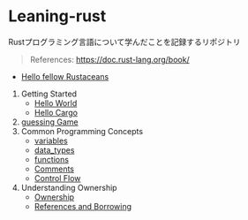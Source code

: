# Leaning-rust

Rustプログラミング言語について学んだことを記録するリポジトリ

> References: https://doc.rust-lang.org/book/

- [Hello fellow Rustaceans](https://github.com/ittoku-ky73/leaning-rust/tree/main/projects/hello_fellow_rustaceans)

1. Getting Started
   - [Hello World](https://github.com/ittoku-ky73/leaning-rust/tree/main/projects/hello_world)
   - [Hello Cargo](https://github.com/ittoku-ky73/leaning-rust/tree/main/projects/hello_cargo)
2. [guessing Game](https://github.com/ittoku-ky73/leaning-rust/tree/main/projects/guessing_game)
3. Common Programming Concepts
   - [variables](https://github.com/ittoku-ky73/leaning-rust/tree/main/projects/variables)
   - [data_types](https://github.com/ittoku-ky73/leaning-rust/tree/main/projects/data_types)
   - [functions](https://github.com/ittoku-ky73/leaning-rust/tree/main/projects/functions)
   - [Comments](https://github.com/ittoku-ky73/leaning-rust/tree/main/projects/comments)
   - [Control Flow](https://github.com/ittoku-ky73/leaning-rust/tree/main/projects/control_flow)
4. Understanding Ownership
   - [Ownership](https://github.com/ittoku-ky73/leaning-rust/tree/main/projects/ownership)
   - [References and Borrowing](https://github.com/ittoku-ky73/leaning-rust/tree/main/projects/references_and_borrowing)
